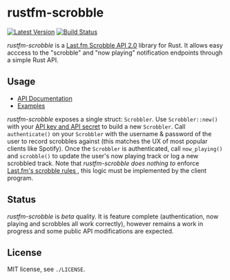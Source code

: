 rustfm-scrobble
===============

[![Latest Version](https://img.shields.io/crates/v/rustfm-scrobble.svg)](https://crates.io/crates/rustfm-scrobble)
[![Build Status](https://travis-ci.org/bobbo/rustfm-scrobble.svg?branch=master)](https://travis-ci.org/bobbo/rustfm-scrobble)

*rustfm-scrobble* is a [Last.fm Scrobble API 2.0](http://www.last.fm/api/scrobbling)
library for Rust. It allows easy acccess to the "scrobble" and "now playing" notification
endpoints through a simple Rust API.

## Usage

* [API Documentation](https://docs.rs/rustfm-scrobble)
* [Examples](https://github.com/bobbo/rustfm-scrobble/tree/master/examples)

*rustfm-scrobble* exposes a single struct: `Scrobbler`. Use `Scrobbler::new()`
with your [API key and API secret](https://www.last.fm/api/account/create) to build a new `Scrobbler`. Call
`authenticate()` on your `Scrobbler` with the username & password of the user to
record scrobbles against (this matches the UX of most popular clients like Spotify).
Once the `Scrobbler` is authenticated, call `now_playing()` and `scrobble()` to
update the user's now playing track or log a new scrobbled track. Note that *rustfm-scrobble*
_does nothing to_ enforce [Last.fm's scrobble rules ](http://www.last.fm/api/scrobbling#when-is-a-scrobble-a-scrobble), this logic must
be implemented by the client program.

## Status
*rustfm-scrobble* is _beta_ quality. It is feature complete (authentication,
now playing and scrobbles all work correctly), however remains a work in progress
and some public API modifications are expected.

## License

MIT license, see `./LICENSE`.
